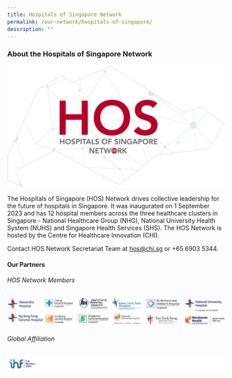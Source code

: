 ```yaml
---
title: Hospitals of Singapore Network
permalink: /our-network/hospitals-of-singapore/
description: ""
---
```

### About the Hospitals of Singapore Network 
 
 ![](/images/hos_high%20res%20logo.png)

The Hospitals of Singapore (HOS) Network drives collective leadership for the future of hospitals in Singapore. It was inaugurated on 1 September 2023 and has 12 hospital members across the three healthcare clusters in Singapore - National Healthcare Group (NHG), National University Health System (NUHS) and Singapore Health Services (SHS). The HOS Network is hosted by the Centre for Healthcare Innovation (CHI).

Contact HOS Network Secretariat Team at [hos@chi.sg](mailto:hos@chi.sg) or +65 6903 5344.

#### Our Partners
###### HOS Network Members
![](/images/hos%20network%20members.png)

###### Global Affiliation
![](/images/ihf%20global%20affiliate.png)